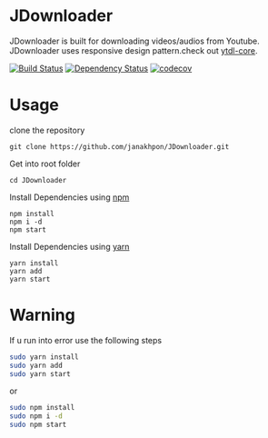 # JDownloader
 JDownloader is built for downloading videos/audios from Youtube. JDownloader uses responsive design pattern.check out [ytdl-core](https://github.com/janakhpon/JDownloader.git).


[![Build Status](https://github.com/janakhpon/JDownloader.git)](https://github.com/janakhpon/JDownloader)
[![Dependency Status](https://david-dm.org/fent/node-ytdl.svg)](https://david-dm.org/fent/node-ytdl)
[![codecov](https://codecov.io/gh/fent/node-ytdl/branch/master/graph/badge.svg)](https://codecov.io/gh/fent/node-ytdl)

# Usage

clone the repository

    git clone https://github.com/janakhpon/JDownloader.git

Get into root folder

    cd JDownloader

Install Dependencies using [npm](https://www.npmjs.com/)

    npm install
    npm i -d
    npm start

Install Dependencies using [yarn](https://yarnpkg.com/en/)

    yarn install
    yarn add
    yarn start




# Warning
If u run into error use the following steps

```bash
sudo yarn install
sudo yarn add
sudo yarn start
```
or

```bash
sudo npm install
sudo npm i -d
sudo npm start
```
